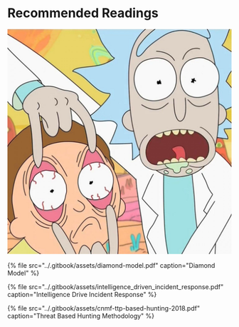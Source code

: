 # Recommended Readings

![I&apos;m gonna need you to take these papers and I&apos;m gonna need you to put &apos;em wayyyyy up](../.gitbook/assets/rick-morty-season-4.jpg)

{% file src="../.gitbook/assets/diamond-model.pdf" caption="Diamond Model" %}

{% file src="../.gitbook/assets/intelligence\_driven\_incident\_response.pdf" caption="Intelligence Drive Incident Response" %}

{% file src="../.gitbook/assets/cnmf-ttp-based-hunting-2018.pdf" caption="Threat Based Hunting Methodology" %}



